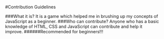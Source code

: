 #Contribution Guidelines

###What it is?
It is a game which helped me in brushing up my concepts of JavaScript as a beginner.
###Who can contribute?
Anyone who has a basic knowledge of HTML, CSS and JavaScript can contribute and help it improve.
######Recommended for beginners!!!
